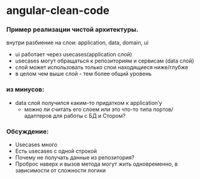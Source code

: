 # angular-clean-code
### Пример реализации чистой архитектуры.
внутри разбиение на слои: application, data, domain, ui
- ui работает через usecases(application слой)
- usecases могут обращаться к репозиториям и сервисам (data слой)
- слой может использовать только слои находящиеся ниже/глубже
- в целом чем выше слой - тем более общий уровень

### из минусов:
- data слой получился каким-то придатком к application’y
  - можно ли считать его слоем или это что-то типа портов/адаптеров для работы с БД и Стором?
  
### Обсуждение:
- Usecases много 
- Есть usecases с одной строкой
- Почему не получать данные из репозитория? 
- Проброс наверх и вызов метода могут жить одновременно, в зависимости от сложности логики
